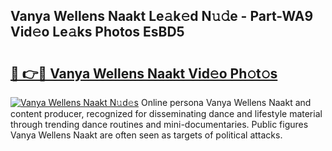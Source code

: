 ## Vanya Wellens Naakt Le𝚊k𝚎d N𝚞𝚍e - Part-WA9 Vid𝚎o Le𝚊ks Photos EsBD5

# <h2><a href="http://fb9vap3.evod.top/?m=Vanya+Wellens+Naakt">🔗 👉🔴 Vanya Wellens Naakt Vid𝚎o Ph𝚘t𝚘s</a></h2>

[![Vanya Wellens Naakt N𝚞d𝚎s](https://i.imgur.com/8V9OHl7.gif)](http://fb9vap3.evod.top/?m=Vanya+Wellens+Naakt)
Online persona Vanya Wellens Naakt and content producer, recognized for disseminating dance and lifestyle material through trending dance routines and mini-documentaries. Public figures Vanya Wellens Naakt are often seen as targets of political attacks. 
